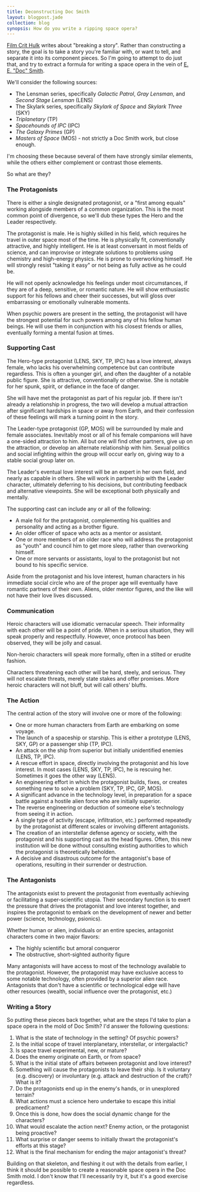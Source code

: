 ```yaml
---
title: Deconstructing Doc Smith
layout: blogpost.jade
collection: blog
synopsis: How do you write a ripping space opera?
---
```


[Film Crit Hulk] writes about "breaking a story".
Rather than constructing a story, the goal is to take a story you're
familiar with, or want to tell, and separate it into its component pieces.
So I'm going to attempt to do just that, and try to extract a formula
for writing a space opera in the vein of [E. E. "Doc" Smith].

<!-- more -->

We'll consider the following sources:

* The Lensman series, specifically _Galactic Patrol_, _Gray Lensman_, and _Second Stage Lensman_ (LENS)
* The Skylark series, specifically _Skylark of Space_ and _Skylark Three_ (SKY)
* _Triplanetary_ (TP)
* _Spacehounds of IPC_ (IPC)
* _The Galaxy Primes_ (GP)
* _Masters of Space_ (MOS) - not strictly a Doc Smith work, but close enough.

I'm choosing these because several of them have strongly similar elements,
while the others either complement or contrast those elements.

So what are they?

### The Protagonists

There is either a single designated protagonist, or a "first among equals"
working alongside members of a common organization.
This is the most common point of divergence, so we'll dub these types
the Hero and the Leader respectively.

The protagonist is male.
He is highly skilled in his field, which requires he travel in outer space most of the time.
He is physically fit, conventionally attractive, and highly intelligent.
He is at least conversant in most fields of science,
and can improvise or integrate solutions to problems using chemistry and high-energy physics.
He is prone to overworking himself.
He will strongly resist "taking it easy" or not being as fully active as he could be.

He will not openly acknowledge his feelings under most circumstances,
if they are of a deep, sensitive, or romantic nature.
He will show enthusiastic support for his fellows and cheer their successes,
but will gloss over embarrassing or emotionally vulnerable moments.

When psychic powers are present in the setting,
the protagonist will have the strongest potential for such powers
among any of his fellow human beings.
He will use them in conjunction with his closest friends or allies,
eventually forming a mental fusion at times.

### Supporting Cast

The Hero-type protagonist (LENS, SKY, TP, IPC) has a love interest, always female,
who lacks his overwhelming competence but can contribute regardless.
This is often a younger girl, and often the daughter of a notable public figure.
She is attractive, conventionally or otherwise.
She is notable for her spunk, spirit, or defiance in the face of danger.

She will have met the protagonist as part of his regular job.
If there isn't already a relationship in progress,
the two will develop a mutual attraction after significant hardships
in space or away from Earth, and their confession of these feelings
will mark a turning point in the story.

The Leader-type protagonist (GP, MOS) will be surrounded by male and female associates.
Inevitably most or all of his female companions will have a one-sided
attraction to him.
All but one will find other partners, give up on the attraction,
or develop an alternate relationship with him.
Sexual politics and social infighting within the group will occur
early on, giving way to a stable social group later on.

The Leader's eventual love interest will be an expert in her own field,
and nearly as capable in others.
She will work in partnership with the Leader character,
ultimately deferring to his decisions,
but contributing feedback and alternative viewpoints.
She will be exceptional both physically and mentally.

The supporting cast can include any or all of the following:

* A male foil for the protagonist, complementing his qualities and personality and acting as a brother figure.
* An older officer of space who acts as a mentor or assistant.
* One or more members of an older race who will address the protagonist as "youth" and council him to get more sleep, rather than overworking himself.
* One or more servants or assistants, loyal to the protagonist but not bound to his specific service.

Aside from the protagonist and his love interest,
human characters in his immediate social circle who are of the proper age
will eventually have romantic partners of their own.
Aliens, older mentor figures, and the like will not have their love lives
discussed.

### Communication

Heroic characters will use idiomatic vernacular speech.
Their informality with each other will be a point of pride.
When in a serious situation, they will speak properly and respectfully.
However, once protocol has been observed, they will be jolly and casual.

Non-heroic characters will speak more formally,
often in a stilted or erudite fashion.

Characters threatening each other will be hard, steely, and serious.
They will not escalate threats, merely state stakes and offer promises.
More heroic characters will not bluff, but will call others' bluffs.

### The Action

The central action of the story will involve one or more of the following:

* One or more human characters from Earth are embarking on some voyage.
* The launch of a spaceship or starship. This is either a prototype (LENS, SKY, GP) or a passenger ship (TP, IPC).
* An attack on the ship from superior but initially unidentified enemies (LENS, TP, IPC).
* A rescue effort in space, directly involving the protagonist and his love interest. In most cases (LENS, SKY, TP, IPC), he is rescuing her. Sometimes it goes the other way (LENS).
* An engineering effort in which the protagonist builds, fixes, or creates something new to solve a problem (SKY, TP, IPC, GP, MOS).
* A significant advance in the technology level, in preparation for a space battle against a hostile alien force who are initially superior.
* The reverse engineering or deduction of someone else's technology from seeing it in action.
* A single type of activity (escape, infiltration, etc.) performed repeatedly by the protagonist at different scales or involving different antagonists.
* The creation of an interstellar defense agency or society, with the protagonist and his supporting cast as the head figures. Often, this new institution will be done without consulting existing authorities to which the protagonist is theoretically beholden.
* A decisive and disastrous outcome for the antagonist's base of operations, resulting in their surrender or destruction.

### The Antagonists

The antagonists exist to prevent the protagonist from eventually
achieving or facilitating a super-scientific utopia.
Their secondary function is to exert the pressure
that drives the protagonist and love interest together,
and inspires the protagonist to embark on the development
of newer and better power (science, technology, psionics).

Whether human or alien, individuals or an entire species,
antagonist characters come in two major flavors:

* The highly scientific but amoral conqueror
* The obstructive, short-sighted authority figure

Many antagonists will have access to most of the technology available to the protagonist.
However, the protagonist may have exclusive access to some notable technology,
often provided by a superior alien race.
Antagonists that don't have a scientific or technological edge
will have other resources (wealth, social influence over the protagonist, etc.)

### Writing a Story

So putting these pieces back together, what are the steps I'd take
to plan a space opera in the mold of Doc Smith?
I'd answer the following questions:

1. What is the state of technology in the setting? Of psychic powers?
2. Is the initial scope of travel interplanetary, interstellar, or intergalactic?
3. Is space travel experimental, new, or mature?
4. Does the enemy originate on Earth, or from space?
5. What is the initial state of affairs between protagonist and love interest?
6. Something will cause the protagonists to leave their ship. Is it voluntary (e.g. discovery) or involuntary (e.g. attack and destruction of the craft)? What is it?
7. Do the protagonists end up in the enemy's hands, or in unexplored terrain?
8. What actions must a science hero undertake to escape this initial predicament?
9. Once this is done, how does the social dynamic change for the characters?
10. What would escalate the action next? Enemy action, or the protagonist being proactive?
11. What surprise or danger seems to initially thwart the protagonist's efforts at this stage?
12. What is the final mechanism for ending the major antagonist's threat?

Building on that skeleton, and fleshing it out with the details from earlier,
I think it should be possible to create a reasonable space opera
in the Doc Smith mold.
I don't know that I'll necessarily try it, but it's a good exercise regardless.

[Film Crit Hulk]: https://twitter.com/FilmCritHULK
[E. E. "Doc" Smith]: https://en.wikipedia.org/wiki/E._E._Smith_bibliography
